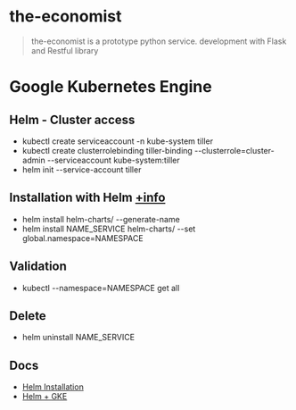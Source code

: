 # the-economist

> the-economist is a prototype python service. development with Flask and Restful library

# Google Kubernetes Engine

## Helm - Cluster access

* kubectl create serviceaccount -n kube-system tiller
* kubectl create clusterrolebinding tiller-binding --clusterrole=cluster-admin --serviceaccount kube-system:tiller
* helm init --service-account tiller

## Installation with Helm [+info](https://helm.sh/docs/helm/helm_install/)
* helm install helm-charts/ --generate-name
* helm install NAME_SERVICE helm-charts/ --set global.namespace=NAMESPACE

## Validation
* kubectl --namespace=NAMESPACE get all

## Delete
* helm uninstall NAME_SERVICE


## Docs
* [Helm Installation](https://thenewstack.io/how-to-install-the-helm-kubernetes-package-manager-on-ubuntu-server/)
* [Helm + GKE](https://medium.com/google-cloud/installing-helm-in-google-kubernetes-engine-7f07f43c536e)
